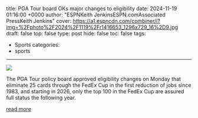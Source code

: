 title: PGA Tour board OKs major changes to eligibility
date: 2024-11-19 01:16:00 +0000
author: "ESPNKeith JenkinsESPN.comAssociated PressKeith Jenkins"
cover: https://a1.espncdn.com/combiner/i?img=%2Fphoto%2F2024%2F1119%2Fr1416653_1296x729_16%2D9.jpg
draft: false
top: false
type: post
hide: false
toc: false
tags:
  - Sports
categories:
  - sports
---

![](https://a1.espncdn.com/combiner/i?img=%2Fphoto%2F2024%2F1119%2Fr1416653_1296x729_16%2D9.jpg)

The PGA Tour policy board approved eligibility changes on Monday that eliminate 25 cards through the FedEx Cup in the first reduction of jobs since 1983, and starting in 2026, only the top 100 in the FedEx Cup are assured full status the following year.

[read more](https://www.espn.com/golf/story/_/id/42473984/pga-tour-board-approves-sweeping-changes-eligibility)
